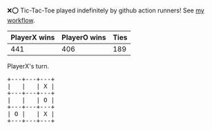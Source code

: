 :x::o: Tic-Tac-Toe played indefinitely by github action runners! See [my workflow](.github/workflows/play.yaml).

|PlayerX wins|PlayerO wins|Ties|
|-|-|-|
|441|406|189|

PlayerX's turn.

<pre>
+---+---+---+
|   |   | X |
+---+---+---+
|   |   | O |
+---+---+---+
| O |   | X |
+---+---+---+
</pre>